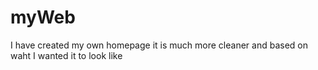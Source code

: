 # myWeb
I have created my own homepage it is much more cleaner and based on waht I wanted it to look like

